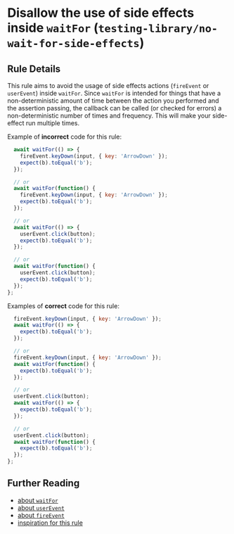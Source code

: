 # Disallow the use of side effects inside `waitFor` (`testing-library/no-wait-for-side-effects`)

## Rule Details

This rule aims to avoid the usage of side effects actions (`fireEvent` or `userEvent`) inside `waitFor`.
Since `waitFor` is intended for things that have a non-deterministic amount of time between the action you performed and the assertion passing,
the callback can be called (or checked for errors) a non-deterministic number of times and frequency.
This will make your side-effect run multiple times.

Example of **incorrect** code for this rule:

```js
  await waitFor(() => {
    fireEvent.keyDown(input, { key: 'ArrowDown' });
    expect(b).toEqual('b');
  });

  // or
  await waitFor(function() {
    fireEvent.keyDown(input, { key: 'ArrowDown' });
    expect(b).toEqual('b');
  });

  // or
  await waitFor(() => {
    userEvent.click(button);
    expect(b).toEqual('b');
  });

  // or
  await waitFor(function() {
    userEvent.click(button);
    expect(b).toEqual('b');
  });
};
```

Examples of **correct** code for this rule:

```js
  fireEvent.keyDown(input, { key: 'ArrowDown' });
  await waitFor(() => {
    expect(b).toEqual('b');
  });

  // or
  fireEvent.keyDown(input, { key: 'ArrowDown' });
  await waitFor(function() {
    expect(b).toEqual('b');
  });

  // or
  userEvent.click(button);
  await waitFor(() => {
    expect(b).toEqual('b');
  });

  // or
  userEvent.click(button);
  await waitFor(function() {
    expect(b).toEqual('b');
  });
};
```

## Further Reading

- [about `waitFor`](https://testing-library.com/docs/dom-testing-library/api-async#waitfor)
- [about `userEvent`](https://github.com/testing-library/user-event)
- [about `fireEvent`](https://testing-library.com/docs/dom-testing-library/api-events)
- [inspiration for this rule](https://kentcdodds.com/blog/common-mistakes-with-react-testing-library#performing-side-effects-in-waitfor)
